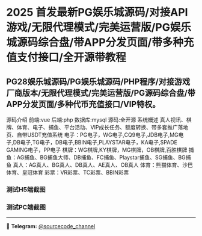 # 2025 首发最新PG娱乐城源码/对接API游戏/无限代理模式/完美运营版/PG娱乐城源码综合盘/带APP分发页面/带多种充值支付接口/全开源带教程



## PG28娱乐城源码/PG娱乐城源码/PHP程序/对接游戏厂商版本/无限代理模式/完美运营版/PG源码综合盘/带APP分发页面/多种代币充值接口/VIP特权。

源码介绍
前端:vue
后端:php
数据库:mysql
源码:全开源
系统概述
真人视讯、棋牌、体育、电子、捕鱼、平台活动、VIP成长任务、额度转换、带多套推广落地页、自带USDT充值系统
电子：PG电子，WG电子,CQ9电子,JDB电子,MG电子,DB电子,TG电子，DB电子,BBIN电子,PLAYSTAR电子，KA电子,SPADE GAMING电子，PP电子
棋牌：WG棋牌,KY棋牌，MG棋牌，OB棋牌,百胜棋牌
捕鱼：AG捕鱼、BG捕鱼大师、DB捕鱼、FC捕鱼、Playstar捕鱼、SG捕鱼、BG捕鱼
真人：AG真人、BG真人、DB真人、AE真人、OB真人
体育：熊猫体育、沙巴体育、皇冠体育
彩票：VR彩票、TC彩票、BBIN彩票


### 测试H5端截图



### 测试PC端截图


---
📢 **Telegram:** [@sourcecode_channel](https://t.me/sourcecode_channel)
